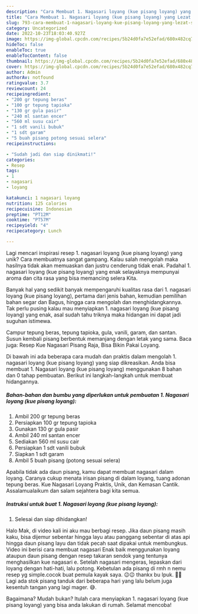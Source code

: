 ```yaml
---
description: "Cara Membuat 1. Nagasari loyang (kue pisang loyang) yang Lezat Sekali"
title: "Cara Membuat 1. Nagasari loyang (kue pisang loyang) yang Lezat Sekali"
slug: 793-cara-membuat-1-nagasari-loyang-kue-pisang-loyang-yang-lezat-sekali
category: Uncategorized
date: 2022-10-23T18:03:40.927Z
image: https://img-global.cpcdn.com/recipes/5b24d0fa7e52efad/680x482cq70/1-nagasari-loyang-kue-pisang-loyang-foto-resep-utama.jpg
hideToc: false
enableToc: true
enableTocContent: false
thumbnail: https://img-global.cpcdn.com/recipes/5b24d0fa7e52efad/680x482cq70/1-nagasari-loyang-kue-pisang-loyang-foto-resep-utama.jpg
cover: https://img-global.cpcdn.com/recipes/5b24d0fa7e52efad/680x482cq70/1-nagasari-loyang-kue-pisang-loyang-foto-resep-utama.jpg
author: Admin
authorAv: notfound
ratingvalue: 3.7
reviewcount: 24
recipeingredient:
- "200 gr tepung beras"
- "100 gr tepung tapioka"
- "130 gr gula pasir"
- "240 ml santan encer"
- "560 ml susu cair"
- "1 sdt vanili bubuk"
- "1 sdt garam"
- "5 buah pisang potong sesuai selera"
recipeinstructions:

- "Sudah jadi dan siap dinikmati!"
categories:
- Resep
tags:
- 1
- nagasari
- loyang

katakunci: 1 nagasari loyang 
nutrition: 125 calories
recipecuisine: Indonesian
preptime: "PT12M"
cooktime: "PT57M"
recipeyield: "4"
recipecategory: Lunch

---
```





Lagi mencari inspirasi resep 1. nagasari loyang (kue pisang loyang) yang unik? Cara membuatnya sangat gampang. Kalau salah mengolah maka hasilnya tidak akan memuaskan dan justru cenderung tidak enak. Padahal 1. nagasari loyang (kue pisang loyang) yang enak selayaknya mempunyai aroma dan cita rasa yang bisa memancing selera Kita.





Banyak hal yang sedikit banyak mempengaruhi kualitas rasa dari 1. nagasari loyang (kue pisang loyang), pertama dari jenis bahan, kemudian pemilihan bahan segar dan Bagus, hingga cara mengolah dan menghidangkannya. Tak perlu pusing kalau mau menyiapkan 1. nagasari loyang (kue pisang loyang) yang enak,      asal sudah tahu triknya maka hidangan ini dapat jadi suguhan istimewa.














Campur tepung beras, tepung tapioka, gula, vanili, garam, dan santan. Susun kembali pisang berbentuk memanjang dengan letak yang sama. Baca juga: Resep Kue Nagasari Pisang Raja, Bisa Bikin Pakai Loyang.






Di bawah ini ada beberapa cara mudah dan praktis dalam mengolah 1. nagasari loyang (kue pisang loyang) yang siap dikreasikan. Anda bisa membuat 1. Nagasari loyang (kue pisang loyang) menggunakan 8 bahan dan 0 tahap pembuatan. Berikut ini langkah-langkah untuk membuat hidangannya.

<!--inarticleads1-->

##### Bahan-bahan dan bumbu yang diperlukan untuk pembuatan 1. Nagasari loyang (kue pisang loyang):

1. Ambil 200 gr tepung beras
1. Persiapkan 100 gr tepung tapioka
1. Gunakan 130 gr gula pasir
1. Ambil 240 ml santan encer
1. Sediakan 560 ml susu cair
1. Persiapkan 1 sdt vanili bubuk
1. Siapkan 1 sdt garam
1. Ambil 5 buah pisang (potong sesuai selera)


Apabila tidak ada daun pisang, kamu dapat membuat nagasari dalam loyang. Caranya cukup menata irisan pisang di dalam loyang, tuang adonan tepung beras. Kue Nagasari Loyang Praktis, Unik, dan Kemasan Cantik. Assalamualaikum dan salam sejahtera bagi kita semua. 

<!--inarticleads2-->

##### Instruksi untuk buat 1. Nagasari loyang (kue pisang loyang):


1. Selesai dan siap dihidangkan!

Halo Mak, di video kali ini aku mau berbagi resep. Jika daun pisang masih kaku, bisa dijemur sebentar hingga layu atau panggang sebentar di atas api hingga daun pisang layu dan tidak pecah saat dipakai untuk membungkus. Video ini berisi cara membuat nagasari Enak baik menggunakan loyang ataupun daun pisang dengan resep takaran sendok yang tentunya menghasilkan kue nagasari e. Setelah nagasari mengeras, lepaskan dari loyang dengan hati-hati, lalu potong. Kebetulan ada pisang di rmh n nemu resep yg simple.cocok buat pemula kayak saya. 😉😉 thankx bu Ipuk. 🤗🤗 Lagi ada stok pisang tanduk dari beberapa hari yang lalu belum juga kesentuh tangan yang lagi mager. 😅. 

Bagaimana? Mudah bukan? Itulah cara menyiapkan 1. nagasari loyang (kue pisang loyang) yang bisa anda lakukan di rumah. Selamat mencoba!
